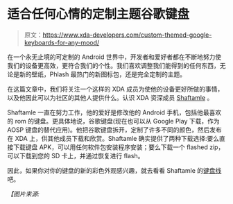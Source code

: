 # 适合任何心情的定制主题谷歌键盘

> 原文：<https://www.xda-developers.com/custom-themed-google-keyboards-for-any-mood/>

在一个永无止境的可定制的 Android 世界中，开发者和爱好者都在不断地努力使我们的设备更高效，更符合我们的个性。我们喜欢调整我们能得到的任何东西，无论是新的壁纸，Phlash 最热门的新图标包，还是完全定制的主题。

在这篇文章中，我们将关注一个这样的 XDA 成员为使他的设备更好所做的事情，以及他因此可以为社区的其他人提供什么。认识 XDA 资深成员 [Shaftamle](http://forum.xda-developers.com/member.php?u=4939520) 。

Shaftamle 一直在努力工作，他的爱好是修改他的 Android 手机，包括他最喜欢的 rom 的键盘。更具体地说，谷歌键盘(现在也可以从 Google Play 下载，作为 AOSP 键盘的替代应用)。他把谷歌键盘拆开，定制了许多不同的颜色，然后发布在 XDA 上，供其他成员下载和欣赏。Shaftamle 确实提供了两种下载选择:要么直接下载键盘 APK，可以用任何软件包安装程序安装；要么下载一个 flashed zip，可以下载到您的 SD 卡上，并通过恢复进行 flash。

因此，如果你对你的键盘的新的彩色外观感兴趣，就去看看 Shaftamle 的[键盘线](http://forum.xda-developers.com/showthread.php?t=2387785)吧。

*【图片来源:*